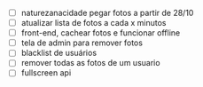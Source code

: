 - [ ] naturezanacidade pegar fotos a partir de 28/10
- [ ] atualizar lista de fotos a cada x minutos
- [ ] front-end, cachear fotos e funcionar offline
- [ ] tela de admin para remover fotos
- [ ] blacklist de usuários
- [ ] remover todas as fotos de um usuario
- [ ] fullscreen api
